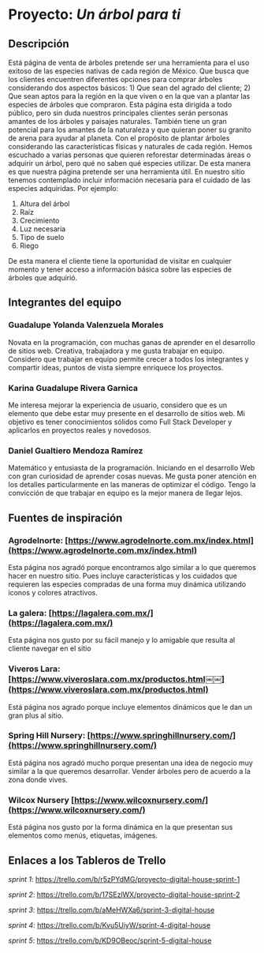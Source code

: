 # Proyecto: _Un árbol para ti_
## Descripción 
Está página de venta de árboles pretende ser una herramienta para el uso exitoso de las especies nativas de cada región de México. Que busca que los clientes encuentren diferentes opciones para comprar árboles considerando dos aspectos básicos: 1) Que sean del agrado del cliente; 2) Que sean aptos para la región en la que viven o en la que van a plantar las especies de árboles que compraron. 
Esta página esta dirigida a todo público, pero sin duda nuestros principales clientes serán personas amantes de los árboles y paisajes naturales. También tiene un gran potencial para los amantes de la naturaleza y que quieran poner su granito de arena para ayudar al planeta. Con el propósito de plantar árboles considerando las características físicas y naturales de cada región. Hemos escuchado a varias personas que quieren reforestar determinadas áreas o adquirir un árbol, pero qué no saben qué especies utilizar. De esta manera es que nuestra página pretende ser una herramienta útil. En nuestro sitio tenemos contemplado incluir información necesaria para el cuidado de las especies adquiridas. Por ejemplo: 
1.	Altura del árbol
2.	Raíz
3.	Crecimiento
4.	Luz necesaria
5.	Tipo de suelo
6.	Riego 

De esta manera el cliente tiene la oportunidad de visitar en cualquier momento y tener acceso a información básica sobre las especies de árboles que adquirió. 

## Integrantes del equipo

### Guadalupe Yolanda Valenzuela Morales
Novata en la programación, con muchas ganas de aprender en el desarrollo de sitios web. Creativa, trabajadora y me gusta trabajar en equipo. Considero que trabajar en equipo permite crecer a todos los integrantes y compartir ideas, puntos de vista siempre enriquece los proyectos.

### Karina Guadalupe Rivera Garnica
Me interesa mejorar la experiencia de usuario, considero que es un elemento que debe estar muy presente en el desarrollo de sitios web. Mi objetivo es tener conocimientos sólidos como Full Stack Developer y aplicarlos en proyectos reales y novedosos.

### Daniel Gualtiero Mendoza Ramírez 

Matemático y entusiasta de la programación. Iniciando en el desarrollo Web con gran curiosidad de aprender cosas nuevas. Me gusta poner atención en los detalles particularmente en las maneras de optimizar el código. Tengo la convicción de que trabajar en equipo es la mejor manera de llegar lejos.

## Fuentes de inspiración 

### Agrodelnorte: [https://www.agrodelnorte.com.mx/index.html](https://www.agrodelnorte.com.mx/index.html) 

Esta página nos agradó porque encontramos algo similar a lo que queremos hacer en nuestro sitio. Pues incluye características y los cuidados que requieren las especies compradas de una forma muy dinámica utilizando iconos y colores atractivos.

### La galera: [https://lagalera.com.mx/](https://lagalera.com.mx/) 

Esta página nos gusto por su fácil manejo y lo amigable que resulta al cliente navegar en el sitio

### Viveros Lara: [https://www.viveroslara.com.mx/productos.html￼￼](https://www.viveroslara.com.mx/productos.html)

Está página nos agrado porque incluye elementos dinámicos que le dan un gran plus al sitio.

### Spring Hill Nursery: [https://www.springhillnursery.com/](https://www.springhillnursery.com/)

Está página nos agradó mucho porque presentan una idea de negocio muy similar a la que queremos desarrollar. Vender árboles pero de acuerdo a la zona donde vives.

### Wilcox Nursery [https://www.wilcoxnursery.com/](https://www.wilcoxnursery.com/)

Está página nos gusto por la forma dinámica en la que presentan sus elementos como menús, etiquetas, imágenes.


## Enlaces a los Tableros de Trello
_sprint 1_: https://trello.com/b/r5zPYdMG/proyecto-digital-house-sprint-1

_sprint 2_: https://trello.com/b/17SEzlWX/proyecto-digital-house-sprint-2

_sprint 3_: https://trello.com/b/aMeHWXa6/sprint-3-digital-house

_sprint 4_: https://trello.com/b/Kvu5UiyW/sprint-4-digital-house

_sprint 5_: https://trello.com/b/KD9OBeoc/sprint-5-digital-house
